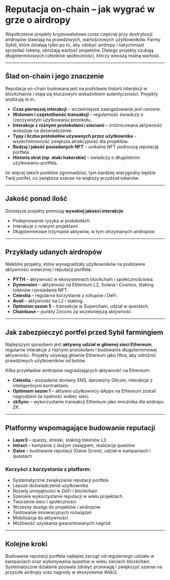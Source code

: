 # Reputacja on-chain – jak wygrać w grze o airdropy

Współczesne projekty kryptowalutowe coraz częściej przy dystrybucji airdropów stawiają na prawdziwych, wartościowych użytkowników. Farmy Sybili, które działają tylko po to, aby zdobyć airdropy i natychmiast sprzedać tokeny, obniżają wartość projektów. Dlatego projekty szukają długoterminowych członków społeczności, którzy wnoszą realną wartość.

---

## Ślad on-chain i jego znaczenie

Reputacja on-chain budowana jest na podstawie historii interakcji w blockchainie i staje się kluczowym wskaźnikiem autentyczności. Projekty analizują m.in.:  

- **Czas pierwszej interakcji** – wcześniejsze zaangażowanie jest cenione.  
- **Wolumen i częstotliwość transakcji** – regularność świadczy o rzeczywistym użytkowaniu protokołu.  
- **Interakcje z różnymi protokołami i sieciami** – zróżnicowana aktywność wskazuje na doświadczenie.  
- **Typy i liczba protokołów używanych przez użytkownika** – wszechstronność zwiększa atrakcyjność dla projektów.  
- **Rodzaj i jakość posiadanych NFT** – unikalne NFT podnoszą reputację portfela.  
- **Historia strat (np. ataki hakerskie)** – świadczy o długoletnim użytkowaniu portfela.  

Im więcej takich punktów zgromadzisz, tym bardziej wiarygodny będzie Twój portfel, co zwiększa szanse na większy przydział tokenów.

---

## Jakość ponad ilość

Dzisiejsze projekty premiują **wysokiej jakości interakcje**:  

- Podejmowanie ryzyka w protokołach  
- Interakcje z nowymi projektami  
- Długoterminowe trzymanie aktywów, w tym otrzymanych airdropów  

---

## Przykłady udanych airdropów

Niektóre projekty, które wynagradzały użytkowników na podstawie aktywności wstecznej i reputacji portfela:  

- **PYTH** – aktywność w ekosystemach blockchain i społecznościowa.  
- **Dymension** – aktywność na Ethereum L2, Solana i Cosmos, staking tokenów i posiadanie NFT.  
- **Celestia** – regularne korzystanie z rollupów i DeFi.  
- **Avail** – aktywność na L2 i staking.  
- **Optimism sezon 5** – transakcje w Superchain, udział w questach.  
- **Chainbase** – punkty Zircons za wcześniejszą aktywność.  

---

## Jak zabezpieczyć portfel przed Sybil farmingiem

Najlepszym sposobem jest **aktywny udział w głównej sieci Ethereum**, regularne interakcje z różnymi protokołami i budowanie długoterminowej aktywności. Projekty używają głównie Ethereum jako filtra, aby odróżnić prawdziwych użytkowników od botów.

Kilka przykładów airdropów nagradzających aktywność na Ethereum:  

- **Celestia** – posiadanie domeny ENS, darowizny Gitcoin, interakcje z inteligentnymi kontraktami.  
- **Optimism sezon 1** – aktywni użytkownicy dApps na Ethereum zostali nagrodzeni za lojalność wobec sieci.  
- **zkSync** – wykorzystanie transakcji Ethereum jako mnożnika dla airdropu ZK.  

---

## Platformy wspomagające budowanie reputacji

- **Layer3** – questy, streaki, staking tokenów L3  
- **Intract** – kampanie z dużym zasięgiem, realizacja questów  
- **Galxe** – budowanie reputacji (Galxe Score), udział w kampaniach i questach  

### Korzyści z korzystania z platform:
- Systematyczne zwiększanie reputacji portfela  
- Lepsze doświadczenie użytkownika  
- Rozwój umiejętności w DeFi i blockchain  
- Szerokie wykorzystanie reputacji w wielu projektach  
- Tworzenie sieci i społeczności  
- Wczesny dostęp do projektów i airdropów  
- Testowanie innowacyjnych rozwiązań  
- Mobilizacja do aktywności  
- Możliwość uzyskania gwarantowanych nagród  

---

## Kolejne kroki

Budowanie reputacji portfela najlepiej zacząć od regularnego udziału w kampaniach oraz wykonywania questów w wielu sieciach blockchain. Systematyczne działanie pozwala zdobyć przewagę i zwiększyć szanse na przyszłe airdropy oraz nagrody w ekosystemie Web3.
